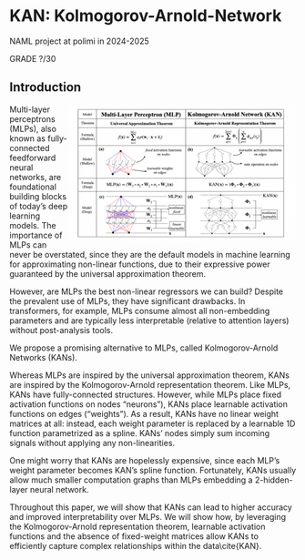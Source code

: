 # KAN: Kolmogorov-Arnold-Network
NAML project at polimi in 2024-2025

GRADE ?/30

## Introduction
<img src="LATEX/Images/MLP-KAN.PNG" width=400 px align="right" >

Multi-layer perceptrons (MLPs), also known as fully-connected feedforward neural networks, are foundational building blocks of today’s deep learning models. The importance of MLPs can never be overstated, since they are the default models in machine learning for approximating non-linear functions, due to their expressive power guaranteed by the universal approximation theorem. 

However, are MLPs the best non-linear regressors we can build? Despite the prevalent use of MLPs, they have significant drawbacks. In transformers, for example, MLPs consume almost all non-embedding parameters and are typically less interpretable (relative to attention layers) without post-analysis tools.

We propose a promising alternative to MLPs, called Kolmogorov-Arnold Networks (KANs). 

Whereas MLPs are inspired by the universal approximation theorem, KANs are inspired by the Kolmogorov-Arnold representation theorem. Like MLPs, KANs have fully-connected structures. However, while MLPs place fixed activation functions on nodes “neurons”), KANs place learnable activation functions on edges (“weights”). As a result, KANs have no linear weight matrices at all: instead, each weight parameter is replaced by a learnable 1D function parametrized as a spline. KANs’ nodes simply sum incoming signals without applying any non-linearities. 

One might worry that KANs are hopelessly expensive, since each MLP’s weight parameter becomes KAN’s spline function. Fortunately, KANs usually allow much smaller computation graphs than MLPs embedding a 2-hidden-layer neural network.

Throughout this paper, we will show that KANs can lead to higher accuracy and improved interpretability over MLPs. We will show how, by leveraging the Kolmogorov-Arnold representation theorem, learnable activation functions and the absence of fixed-weight matrices allow KANs to efficiently capture complex relationships within the data\cite{KAN}.
